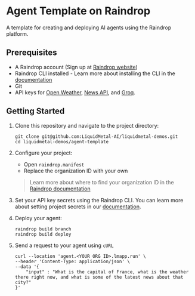 # Agent Template on Raindrop

A template for creating and deploying AI agents using the Raindrop platform.

## Prerequisites

- A Raindrop account (Sign up at [Raindrop website](https://liquidmetal.ai/build))
- Raindrop CLI installed - Learn more about installing the CLI in the [documentation](https://docs.liquidmetal.ai/reference/getting-started/)
- Git
- API keys for [Open Weather](https://openweathermap.org/api), [News API](https://newsapi.org/), and [Groq](https://groq.com/).

## Getting Started

1. Clone this repository and navigate to the project directory:
   ```shell
   git clone git@github.com:LiquidMetal-AI/liquidmetal-demos.git
   cd liquidmetal-demos/agent-template
   ```

2. Configure your project:
   - Open `raindrop.manifest`
   - Replace the organization ID with your own
   > Learn more about where to find your organization ID in the [Raindrop documentation](https://docs.liquidmetal.ai/reference/services/#http-activated-service)

4. Set your API key secrets using the Raindrop CLI. You can learn more about setting project secrets in our [documentation](https://docs.liquidmetal.ai/reference/secrets/).

6. Deploy your agent:
   ```shell
   raindrop build branch
   raindrop build deploy
   ```

7. Send a request to your agent using `cURL`
    ```shell
    curl --location 'agent.<YOUR ORG ID>.lmapp.run' \
    --header 'Content-Type: application/json' \
    --data '{
        "input" : "What is the capital of France, what is the weather there right now, and what is some of the latest news about that city?"
    }'
    ```